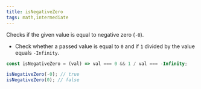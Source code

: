 ```yaml
---
title: isNegativeZero
tags: math,intermediate
---
```


Checks if the given value is equal to negative zero (`-0`).

- Check whether a passed value is equal to `0` and if `1` divided by the value equals `-Infinity`.

```js
const isNegativeZero = (val) => val === 0 && 1 / val === -Infinity;
```

```js
isNegativeZero(-0); // true
isNegativeZero(0); // false
```
